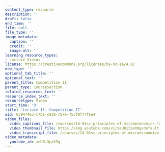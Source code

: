 ```yaml
---
content_type: resource
description: ''
draft: false
end_time: ''
file: null
file_type: ''
image_metadata:
  caption: ''
  credit: ''
  image-alt: ''
learning_resource_types:
- Lecture Videos
license: https://creativecommons.org/licenses/by-nc-sa/4.0/
ocw_type: ''
optional_tab_title: ''
optional_text: ''
parent_title: Competition II
parent_type: CourseSection
related_resources_text: ''
resource_index_text: ''
resourcetype: Video
start_time: '0'
title: 'Lecture 11: Competition II'
uid: 03947463-c7b1-c8d8-757e-75cf0f77f1e4
video_files:
  video_captions_file: /courses/14-01sc-principles-of-microeconomics-fall-2011/c9599bb3f43457a09a04e72202e94d69_zeU8i3pxX9g.vtt
  video_thumbnail_file: https://img.youtube.com/vi/zeU8i3pxX9g/default.jpg
  video_transcript_file: /courses/14-01sc-principles-of-microeconomics-fall-2011/8c2886351f898ffc179f4aee452fbce3_zeU8i3pxX9g.pdf
video_metadata:
  youtube_id: zeU8i3pxX9g
---
```

